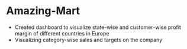 # Amazing-Mart
- Created dashboard to visualize state-wise and customer-wise profit margin of different countries in Europe
- Visualizing category-wise sales and targets on the company
